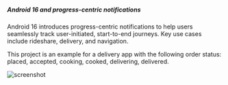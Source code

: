 ##### Android 16 and progress-centric notifications

Android 16 introduces progress-centric notifications to help users seamlessly track user-initiated,
start-to-end journeys. Key use cases include rideshare, delivery, and navigation.

This project is an example for a delivery app with the following order status: placed, accepted,
cooking, cooked, delivering, delivered.

![screenshot](readme/image1.png)
